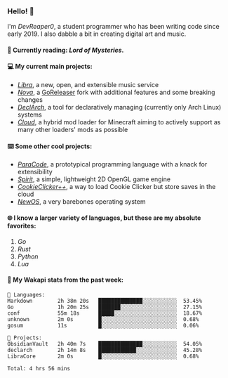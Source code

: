 ### Hello! 👋

I'm _DevReaper0_, a student programmer who has been writing code since early 2019. I also dabble a bit in creating digital art and music.

#### 📖 Currently reading: *Lord of Mysteries*.

#### 💻 My current main projects:

-   _[Libra](https://github.com/LibraMusic)_, a new, open, and extensible music service
-   _[Nova](https://github.com/LibraMusic/Nova)_, a [GoReleaser](https://github.com/goreleaser/goreleaser) fork with additional features and some breaking changes
-   _[DeclArch](https://github.com/DevReaper0/declarch)_, a tool for declaratively managing (currently only Arch Linux) systems
-   _[Cloud](https://github.com/CloudLoaderMC/CloudLoader)_, a hybrid mod loader for Minecraft aiming to actively support as many other loaders' mods as possible

#### ⌨️ Some other cool projects:

-   _[ParaCode](https://github.com/ParaCodeLang/ParaCode)_, a prototypical programming language with a knack for extensibility
-   _[Spirit](https://gitlab.com/DevReaper0/SpiritEngine)_, a simple, lightweight 2D OpenGL game engine
-   _[CookieClicker++](https://github.com/DevReaper0/CookieClickerPlusPlus)_, a way to load Cookie Clicker but store saves in the cloud
-   _[NewOS](https://github.com/DevReaper0/NewOS)_, a very barebones operating system

#### 🌐 I know a larger variety of languages, but these are my absolute favorites:

1. _Go_
2. _Rust_
3. _Python_
4. _Lua_

#### 📡 My Wakapi stats from the past week:

```text
💾 Languages:
Markdown        2h 38m 20s   ██████████████░░░░░░░░░░░  53.45%
Go              1h 20m 25s   ███████░░░░░░░░░░░░░░░░░░  27.15%
conf            55m 18s      █████░░░░░░░░░░░░░░░░░░░░  18.67%
unknown         2m 0s        █░░░░░░░░░░░░░░░░░░░░░░░░  0.68%
gosum           11s          █░░░░░░░░░░░░░░░░░░░░░░░░  0.06%

💼 Projects:
ObsidianVault   2h 40m 7s    ██████████████░░░░░░░░░░░  54.05%
declarch        2h 14m 8s    ████████████░░░░░░░░░░░░░  45.28%
LibraCore       2m 0s        █░░░░░░░░░░░░░░░░░░░░░░░░  0.68%

Total: 4 hrs 56 mins
```
